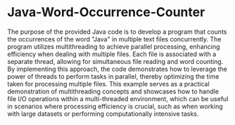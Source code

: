 # Java-Word-Occurrence-Counter
The purpose of the provided Java code is to develop a program that counts the occurrences of the word "Java" in multiple text files concurrently. The program utilizes multithreading to achieve parallel processing, enhancing efficiency when dealing with multiple files. Each file is associated with a separate thread, allowing for simultaneous file reading and word counting. By implementing this approach, the code demonstrates how to leverage the power of threads to perform tasks in parallel, thereby optimizing the time taken for processing multiple files. This example serves as a practical demonstration of multithreading concepts and showcases how to handle file I/O operations within a multi-threaded environment, which can be useful in scenarios where processing efficiency is crucial, such as when working with large datasets or performing computationally intensive tasks.




